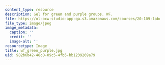```yaml
---
content_type: resource
description: Gel for green and purple groups, WF.
file: https://ol-ocw-studio-app-qa.s3.amazonaws.com/courses/20-109-laboratory-fundamentals-in-biological-engineering-fall-2007/982b6b4248c809c54fb5bb1239269a79_wf_green_purple.jpg
file_type: image/jpeg
image_metadata:
  caption: ''
  credit: ''
  image-alt: ''
resourcetype: Image
title: wf_green_purple.jpg
uid: 982b6b42-48c8-09c5-4fb5-bb1239269a79
---
```

